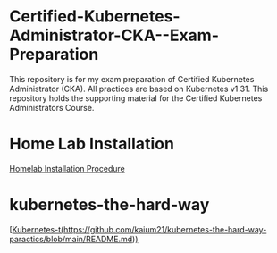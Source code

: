 # Certified-Kubernetes-Administrator-CKA--Exam-Preparation
This repository is for my exam preparation of Certified Kubernetes Administrator (CKA). All practices are based on Kubernetes v1.31.
This repository holds the supporting material for the Certified Kubernetes Administrators Course.

# Home Lab Installation 
[Homelab Installation Procedure](./install/lab-setup/READEME.md)

# kubernetes-the-hard-way
[[Kubernetes-t(https://github.com/kaium21/kubernetes-the-hard-way-paractics/blob/main/README.md))](https://github.com/kaium21/kubernetes-the-hard-way-paractics/blob/main/README.md)
